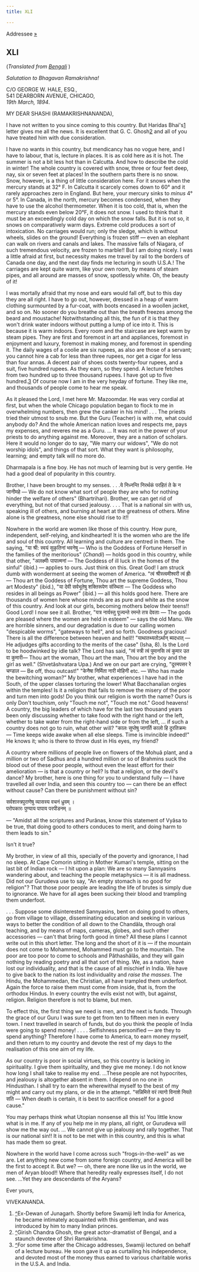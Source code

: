 ```yaml
---
title: XLI

---
```





  

  
Addressee [»](047_brother_disciples.htm)

## XLI

(*Translated from [Bengali](b6084e6041.pdf)* )

*Salutation to Bhagavan Ramakrishna!*

C/O GEORGE W. HALE, ESQ.,  
541 DEARBORN AVENUE, CHICAGO,  
*19th March, 1894*.

MY DEAR SHASHI (RAMAKRISHNANANDA),

I have not written to you since coming to this country. But Haridas
Bhai's[1](#fn1) letter gives me all the news. It is excellent that G. C.
Ghosh[2](#fn2) and all of you have treated him with due consideration.

I have no wants in this country, but mendicancy has no vogue here, and I
have to labour, that is, lecture in places. It is as cold here as it is
hot. The summer is not a bit less hot than in Calcutta. And how to
describe the cold in winter! The whole country is covered with snow,
three or four feet deep, nay, six or seven feet at places! In the
southern parts there is no snow. Snow, however, is a thing of little
consideration here. For it snows when the mercury stands at 32° F. In
Calcutta it scarcely comes down to 60° and it rarely approaches zero in
England. But here, your mercury sinks to *minus* 4° or 5°. In Canada, in
the north, mercury becomes condensed, when they have to use the alcohol
thermometer. When it is too cold, that is, when the mercury stands even
below 20°F, it does not snow. I used to think that it must be an
exceedingly cold day on which the snow falls. But it is not so, it snows
on comparatively warm days. Extreme cold produces a sort of
intoxication. No carriages would run; only the sledge, which is without
wheels, slides on the ground! Everything is frozen stiff — even an
elephant can walk on rivers and canals and lakes. The massive falls of
Niagara, of such tremendous velocity, are frozen to marble!! But I am
doing nicely. I was a little afraid at first, but necessity makes me
travel by rail to the borders of Canada one day, and the next day finds
me lecturing in south U.S.A.! The carriages are kept quite warm, like
your own room, by means of steam pipes, and all around are masses of
snow, spotlessly white. Oh, the beauty of it!

I was mortally afraid that my nose and ears would fall off, but to this
day they are all right. I have to go out, however, dressed in a heap of
warm clothing surmounted by a fur-coat, with boots encased in a woollen
jacket, and so on. No sooner do you breathe out than the breath freezes
among the beard and moustache! Notwithstanding all this, the fun of it
is that they won't drink water indoors without putting a lump of ice
into it. This is because it is warm indoors. Every room and the
staircase are kept warm by steam pipes. They are first and foremost in
art and appliances, foremost in enjoyment and luxury, foremost in making
money, and foremost in spending it. The daily wages of a coolie are six
rupees, as also are those of a servant; you cannot hire a cab for less
than three rupees, nor get a cigar for less than four annas. A decent
pair of shoes costs twenty-four rupees, and a suit, five hundred rupees.
As they earn, so they spend. A lecture fetches from two hundred up to
three thousand rupees. I have got up to five hundred.[3](#fn3) Of course
now I am in the very heyday of fortune. They like me, and thousands of
people come to hear me speak.

As it pleased the Lord, I met here Mr. Mazoomdar. He was very cordial at
first, but when the whole Chicago population began to flock to me in
overwhelming numbers, then grew the canker in his mind! . . . The
priests tried their utmost to snub me. But the Guru (Teacher) is with
me, what could anybody do? And the whole American nation loves and
respects me, pays my expenses, and reveres me as a Guru. ... It was not
in the power of your priests to do anything against me. Moreover, they
are a nation of scholars. Here it would no longer do to say, "We marry
our widows", "We do not worship idols", and things of that sort. What
they want is philosophy, learning; and empty talk will no more do.

Dharmapala is a fine boy. He has not much of learning but is very
gentle. He had a good deal of popularity in this country.

Brother, I have been brought to my senses. . . .ये निध्नन्ति निरर्थकं
परहितं ते के न जानीमहे — We do not know what sort of people they are who
for nothing hinder the welfare of others" (Bhartrihari). Brother, we can
get rid of everything, but not of that cursed jealousy. . . . That is a
national sin with us, speaking ill of others, and burning at heart at
the greatness of others. Mine alone is the greatness, none else should
rise to it!!

Nowhere in the world are women like those of this country. How pure,
independent, self-relying, and kindhearted! It is the women who are the
life and soul of this country. All learning and culture are centred in
them. The saying, "या श्री: स्वयं सुकृतिनां भवनेषु — Who is the Goddess
of Fortune Herself in the families of the meritorious" (*Chandi*) —
holds good in this country, while that other, "अलक्ष्मीः पापात्मनां —
The Goddess of ill luck in the homes of the sinful" (ibid.) — applies to
ours. Just think on this. Great God! I am struck dumb with wonderment at
seeing the women of America. "त्वं श्रीस्त्वमीश्वरी त्वं ह्रीः — Thou
art the Goddess of Fortune, Thou art the supreme Goddess, Thou art
Modesty" (ibid.), "या देवी सर्वभूतेषु शक्तिरूपेण संस्थिता — The Goddess
who resides in all beings as Power" (ibid.) — all this holds good here.
There are thousands of women here whose minds are as pure and white as
the snow of this country. And look at our girls, becoming mothers below
their teens!! Good Lord! I now see it all. Brother, "यत्र नार्यस्तु
पूज्यन्ते रमन्ते तत्र देवताः — The gods are pleased where the women are
held in esteem" — says the old Manu. We are horrible sinners, and our
degradation is due to our calling women "despicable worms", "gateways to
hell", and so forth. Goodness gracious! There is all the difference
between heaven and hell!! "याथातथ्यतोऽर्थान् ब्यदधात् — He adjudges
gifts according to the merits of the case" (Isha, 8). Is the Lord to be
hoodwinked by idle talk? The Lord has said, "त्वं स्त्री त्वं पुमानसि
त्वं कुमार उत वा कुमारी— Thou art the woman, Thou art the man, Thou art
the boy and the girl as well." (Shvetâshvatara Upa.) And we on our part
are crying, "दूरमपसर रे चण्डाल — Be off, thou outcast!" "केनैषा निर्मिता
नारी मोहिनी etc. — Who has made the bewitching woman?" My brother, what
experiences I have had in the South, of the upper classes torturing the
lower! What Bacchanalian orgies within the temples! Is it a religion
that fails to remove the misery of the poor and turn men into gods! Do
you think our religion is worth the name? Ours is only Don't touchism,
only "Touch me not", "Touch me not." Good heavens! A country, the big
leaders of which have for the last two thousand years been only
discussing whether to take food with the right hand or the left, whether
to take water from the right-hand side or from the left, ... if such a
country does not go to ruin, what other will? "कालः सुप्तेषु जागर्ति
कालो हि दुरतिक्रमः — Time keeps wide awake when all else sleeps. Time is
invincible indeed!" He knows it; who is there to throw dust in His eyes,
my friend?

A country where millions of people live on flowers of the Mohuâ plant,
and a million or two of Sadhus and a hundred million or so of Brahmins
suck the blood out of these poor people, without even the least effort
for their amelioration — is that a country or hell? Is that a religion,
or the devil's dance? My brother, here is one thing for you to
understand fully — I have travelled all over India, and seen this
country too — can there be an effect without cause? Can there be
punishment without sin?

सर्वशास्त्रपुराणेषु व्यासस्य वचनं ध्रुवम् ।  
परोपकारः पुण्याय पापाय परपीडनम् ॥

— "Amidst all the scriptures and Purânas, know this statement of Vyâsa
to be true, that doing good to others conduces to merit, and doing harm
to them leads to sin."

Isn't it true?

My brother, in view of all this, specially of the poverty and ignorance,
I had no sleep. At Cape Comorin sitting in Mother Kumari's temple,
sitting on the last bit of Indian rock — I hit upon a plan: We are so
many Sannyasins wandering about, and teaching the people metaphysics —
it is all madness. Did not our Gurudeva use to say, "An empty stomach is
no good for religion"? That those poor people are leading the life of
brutes is simply due to ignorance. We have for all ages been sucking
their blood and trampling them underfoot.

. . . Suppose some disinterested Sannyasins, bent on doing good to
others, go from village to village, disseminating education and seeking
in various ways to better the condition of all down to the Chandâla,
through oral teaching, and by means of maps, cameras, globes, and such
other accessories — can't that bring forth good in time? All these plans
I cannot write out in this short letter. The long and the short of it is
— if the mountain does not come to Mohammed, Mohammed must go to the
mountain. The poor are too poor to come to schools and Pâthashâlâs, and
they will gain nothing by reading poetry and all that sort of thing. We,
as a nation, have lost our individuality, and that is the cause of all
mischief in India. We have to give back to the nation its lost
individuality and *raise the masses*. The Hindu, the Mohammedan, the
Christian, all have trampled them underfoot. Again the force to raise
them must come from inside, that is, from the orthodox Hindus. In every
country the evils exist not with, but against, religion. Religion
therefore is not to blame, but men.

To effect this, the first thing we need is men, and the next is funds.
Through the grace of our Guru I was sure to get from ten to fifteen men
in every town. I next travelled in search of funds, but do you think the
people of India were going to spend money! . . . . Selfishness
personified — are they to spend anything? Therefore I have come to
America, to earn money myself, and then return to my country and devote
the rest of my days to the realisation of this one aim of my life.

As our country is poor in social virtues, so this country is lacking in
spirituality. I give them spirituality, and they give me money. I do not
know how long I shall take to realise my end. ...These people are not
hypocrites, and jealousy is altogether absent in them. I depend on no
one in Hindusthan. I shall try to earn the wherewithal myself to the
best of my might and carry out my plans, or die in the attempt.
"सन्निमित्ते वरं त्यागो विनाशे नियते सति — When death is certain, it is
best to sacrifice oneself for a good cause."

You may perhaps think what Utopian nonsense all this is! You little know
what is in me. If any of you help me in my plans, all right, or Gurudeva
will show me the way out. ... We cannot give up jealousy and rally
together. That is our national sin!! It is not to be met with in this
country, and this is what has made them so great.

Nowhere in the world have I come across such "frogs-in-the-well" as we
are. Let anything new come from some foreign country, and America will
be the first to accept it. But we? — oh, there are none like us in the
world, we men of Aryan blood!! Where that heredity really expresses
itself, I do not see. ...Yet they are descendants of the Aryans? 

Ever yours,

VIVEKANANDA.

1.  [^](#txt1)Ex-Dewan of Junagarh. Shortly before Swamiji left India
    for America, he became intimately acquainted with this gentleman,
    and was introduced by him to many Indian princes.
2.  [^](#txt2)Girish Chandra Ghosh, the great actor-dramatist of Bengal,
    and a staunch devotee of Shri Ramakrishna.
3.  [^](#txt3)For some time after the Chicago addresses, Swamiji
    lectured on behalf of a lecture bureau. He soon gave it up as
    curtailing his independence, and devoted most of the money thus
    earned to various charitable works in the U.S.A. and India.


